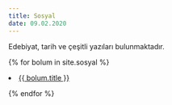 ```yaml
---
title: Sosyal
date: 09.02.2020
---
```


Edebiyat, tarih ve çeşitli yazıları bulunmaktadır.


{% for bolum in site.sosyal %}

<li><a href="{{ bolum.url }}">{{ bolum.title }}</a></li>

{% endfor %}


